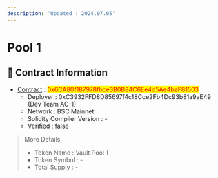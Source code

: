 ```yaml
---
description: 'Updated : 2024.07.05'
---
```


# Pool 1

## 📌  Contract Information <a href="#stg-contract-information" id="stg-contract-information"></a>

* [Contract](https://bscscan.com/address/0x6CA80f187978fbce3B0B84C6Ee4d5Ae4baF81503) : <mark style="color:red;">0x6CA80f187978fbce3B0B84C6Ee4d5Ae4baF81503</mark>
  * Deployer : 0xC3932FFD8D85697f4c18Cce2Fb4Dc93b81a9aE49 (Dev Team AC-1)
  * Network : BSC Mainnet
  * Solidity Compiler Version : -
  * Verified : false

> More Details
>
> * Token Name : Vault Pool 1
> * Token Symbol : -
> * Total Supply : -
